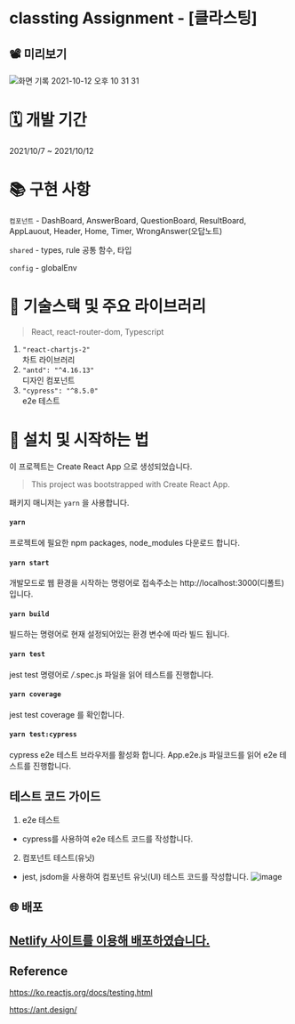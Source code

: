 # classting Assignment - [클라스팅]

## 📽 미리보기

![화면 기록 2021-10-12 오후 10 31 31](https://user-images.githubusercontent.com/61695175/136965898-e4a74837-8088-4765-ae6d-f90491a54e9a.gif)

# 🗓 개발 기간

2021/10/7 ~ 2021/10/12

# 📚 구현 사항

`컴포넌트` - DashBoard, AnswerBoard, QuestionBoard, ResultBoard, AppLauout, Header, Home, Timer, WrongAnswer(오답노트)

`shared` - types, rule 공통 함수, 타입

`config` - globalEnv

# 🔨 기술스택 및 주요 라이브러리

> React, react-router-dom, Typescript

1. `"react-chartjs-2"` <br/>
   차트 라이브러리
2. `"antd": "^4.16.13"` <br/>
   디자인 컴포넌트
3. `"cypress": "^8.5.0"` <br/>
   e2e 테스트

# 📱 설치 및 시작하는 법

이 프로젝트는 Create React App 으로 생성되었습니다.

> This project was bootstrapped with Create React App.

패키지 매니저는 `yarn` 을 사용합니다.

#### `yarn`

프로젝트에 필요한 npm packages, node_modules 다운로드 합니다.

#### `yarn start`

개발모드로 웹 환경을 시작하는 명령어로
접속주소는 http://localhost:3000(디폴트) 입니다.

#### `yarn build`

빌드하는 명령어로 현재 설정되어있는 환경 변수에 따라 빌드 됩니다.

#### `yarn test`

jest test 명령어로 _/_.spec.js 파일을 읽어 테스트를 진행합니다.

#### `yarn coverage`

jest test coverage 를 확인합니다.

#### `yarn test:cypress`

cypress e2e 테스트 브라우저를 활성화 합니다.
App.e2e.js 파일코드를 읽어 e2e 테스트를 진행합니다.

## 테스트 코드 가이드

1. e2e 테스트

- cypress를 사용하여 e2e 테스트 코드를 작성합니다.

2. 컴포넌트 테스트(유닛)

- jest, jsdom을 사용하여 컴포넌트 유닛(UI) 테스트 코드를 작성합니다.
  ![image](https://user-images.githubusercontent.com/61695175/136965424-d1c13d3d-9e49-45f8-9f6c-c3f09fbcf2b1.png)

## 🌐 배포

## [Netlify 사이트를 이용해 배포하였습니다.](https://mystifying-goldberg-3eb356.netlify.app)

## Reference

https://ko.reactjs.org/docs/testing.html

https://ant.design/
